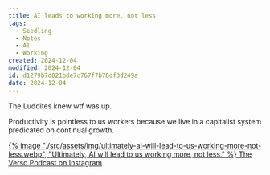 ```yaml
---
title: AI leads to working more, not less
tags:
  - Seedling
  - Notes
  - AI
  - Working
created: 2024-12-04
modified: 2024-12-04
id: d1279b7d021bde7c767f7b78df3d249a
date: 2024-12-04
---
```

The Luddites knew wtf was up.

Productivity is pointless to us workers because we live in a capitalist system predicated on continual growth.

<a href="https://www.instagram.com/p/DDFdO01PzGg/?img_index=4" class="[ header-width ]">
{% image "./src/assets/img/ultimately-ai-will-lead-to-us-working-more-not-less.webp", "Ultimately, AI will lead to us working more, not less." %}
The Verso Podcast on Instagram</a>